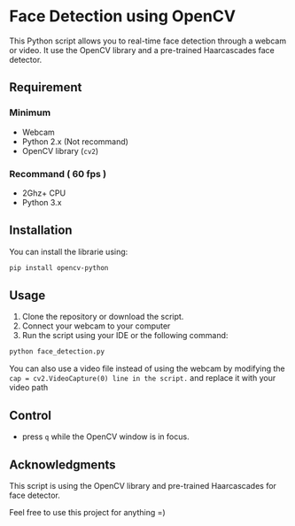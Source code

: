 # Face Detection using OpenCV

This Python script allows you to real-time face detection through a webcam or video. It use the OpenCV library and a pre-trained Haarcascades face detector.

## Requirement

### Minimum

- Webcam
- Python 2.x (Not recommand)
- OpenCV library (`cv2`)

### Recommand ( 60 fps )

- 2Ghz+ CPU
- Python 3.x

## Installation

You can install the librarie using:

```bash
pip install opencv-python
```

## Usage
1. Clone the repository or download the script.
2. Connect your webcam to your computer
3. Run the script using your IDE or the following command:
```bash
python face_detection.py
```

You can also use a video file instead of using the webcam by modifying the `cap = cv2.VideoCapture(0) line in the script.` and replace it with your video path

## Control
- press `q` while the OpenCV window is in focus.

## Acknowledgments
This script is using the OpenCV library and pre-trained Haarcascades for face detector.

Feel free to use this project for anything =)
